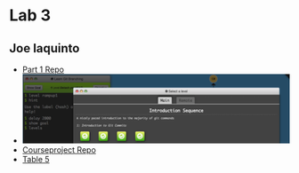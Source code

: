 # Lab 3
## Joe Iaquinto

* [Part 1 Repo](https://github.com/JoeIaquinto/lab3part1/tree/master)
* ![Git Branch Exercise](gitbranch.png)
* [Courseproject Repo](https://github.com/JoeIaquinto/courseproject)
* [Table 5](https://github.com/dangothemango/NewStory/tree/Table5)
